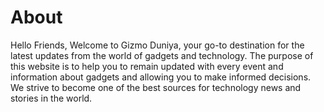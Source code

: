 # About
Hello Friends,
Welcome to Gizmo Duniya, your go-to destination for the latest updates from the world of gadgets and technology.
The purpose of this website is to help you to remain updated with every event and information about gadgets and allowing you to make informed decisions.
We strive to become one of the best sources for technology news and stories in the world.
<!--stackedit_data:
eyJoaXN0b3J5IjpbMTU0ODA1OTE4NF19
-->